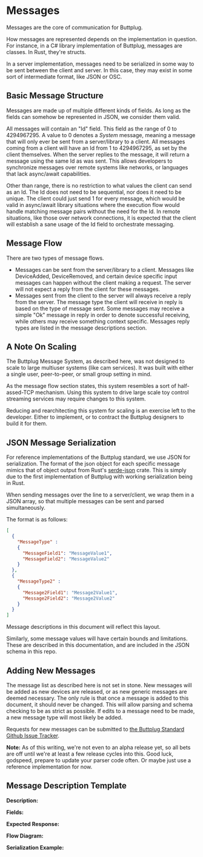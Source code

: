 # Messages

Messages are the core of communication for Buttplug.

How messages are represented depends on the implementation in question. For instance, in a C# library implementation of Buttplug, messages are classes. In Rust, they're structs.

In a server implementation, messages need to be serialized in some way to be sent between the client and server. In this case, they may exist in some sort of intermediate format, like JSON or OSC.


## Basic Message Structure

Messages are made up of multiple different kinds of fields. As long as the fields can somehow be represented in JSON, we consider them valid.

All messages will contain an "Id" field. This field as the range of 0 to 4294967295. A value to 0 denotes a *System* message, meaning a message that will only ever be sent from a server/library to a client. All messages coming from a client will have an Id from 1 to 4294967295, as set by the client themselves. When the server replies to the message, it will return a message using the same Id as was sent. This allows developers to synchronize messages over remote systems like networks, or languages that lack async/await capabilities.

Other than range, there is no restriction to what values the client can send as an Id. The Id does not need to be sequential, nor does it need to be unique. The client could just send 1 for every message, which would be valid in async/await library situations where the execution flow would handle matching message pairs without the need for the Id. In remote situations, like those over network connections, it is expected that the client will establish a sane usage of the Id field to orchestrate messaging.


## Message Flow

There are two types of message flows.

-   Messages can be sent from the server/library to a client. Messages like DeviceAdded, DeviceRemoved, and certain device specific input messages can happen without the client making a request. The server will not expect a reply from the client for these messages.
-   Messages sent from the client to the server will always receive a reply from the server. The message type the client will receive in reply is based on the type of message sent. Some messages may receive a simple "Ok" message in reply in order to denote successful receiving, while others may receive something context specific. Messages reply types are listed in the message descriptions section.


## A Note On Scaling

The Buttplug Message System, as described here, was not designed to scale to large multiuser systems (like cam services). It was built with either a single user, peer-to-peer, or small group setting in mind.

As the message flow section states, this system resembles a sort of half-assed-TCP mechanism. Using this system to drive large scale toy control streaming services may require changes to this system.

Reducing and rearchitecting this system for scaling is an exercise left to the developer. Either to implement, or to contract the Buttplug designers to build it for them.


## JSON Message Serialization

For reference implementations of the Buttplug standard, we use JSON for serialization. The format of the json object for each specific message mimics that of object output from Rust's [serde-json](https://github.com/serde-rs/json) crate. This is simply due to the first implementation of Buttplug with working serialization being in Rust.

When sending messages over the line to a server/client, we wrap them in a JSON array, so that multiple messages can be sent and parsed simultaneously.

The format is as follows:

```json
[
  {
    "MessageType" :
    {
      "MessageField1": "MessageValue1",
      "MessageField2": "MessageValue2"
    }
  },
  {
    "MessageType2" :
    {
      "Message2Field1": "Message2Value1",
      "Message2Field2": "Message2Value2"
    }
  }
]
```

Message descriptions in this document will reflect this layout.

Similarly, some message values will have certain bounds and limitations. These are described in this documentation, and are included in the JSON schema in this repo.


## Adding New Messages

The message list as described here is not set in stone. New messages will be added as new devices are released, or as new generic messages are deemed necessary. The only rule is that once a message is added to this document, it should never be changed. This will allow parsing and schema checking to be as strict as possible. If edits to a message need to be made, a new message type will most likely be added.

Requests for new messages can be submitted to [the Buttplug Standard Github Issue Tracker](https://github.com/metafetish/buttplug/issues).

**Note:** As of this writing, we're not even to an alpha release yet, so all bets are off until we're at least a few release cycles into this. Good luck, godspeed, prepare to update your parser code often. Or maybe just use a reference implementation for now.


## Message Description Template

**Description:**

**Fields:**

**Expected Response:**

**Flow Diagram:**

**Serialization Example:**
